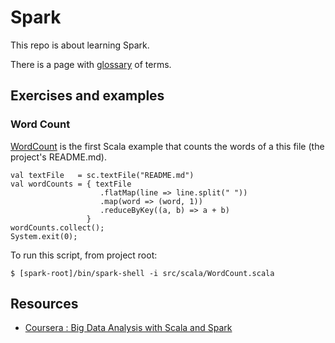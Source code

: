 Spark
=====

This repo is about learning Spark.


There is a page with [glossary][] of terms.

Exercises and examples
----------------------

### Word Count

[WordCount](./src/scala/WordCount.scala) is the first Scala example that counts the words of a this file (the project's README.md).

```
val textFile   = sc.textFile("README.md")
val wordCounts = { textFile
                    .flatMap(line => line.split(" "))
                    .map(word => (word, 1))
                    .reduceByKey((a, b) => a + b)
                 }
wordCounts.collect();
System.exit(0);
```

To run this script, from project root:

```
$ [spark-root]/bin/spark-shell -i src/scala/WordCount.scala
```

Resources
---------

  - [Coursera : Big Data Analysis with Scala and Spark](https://www.coursera.org/learn/scala-spark-big-data)


[glossary]: ./doc/glossary.md "Glossary"
